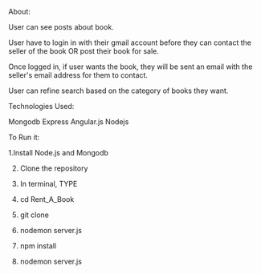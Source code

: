 About:

User can see posts about book.

User have to login in with their gmail account before they can contact the seller of the book OR post their book for sale.

Once logged in, if user wants the book, they will be sent an email with the seller's email address for them to contact.

User can refine search based on the category of books they want.


Technologies Used:

Mongodb
Express
Angular.js
Nodejs


To Run it:

1.Install Node.js and Mongodb

2. Clone the repository

3. In terminal, TYPE

4. cd Rent_A_Book

5.  git clone

6. nodemon server.js

7. npm install

8. nodemon server.js

